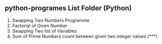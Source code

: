 ## python-programes List Folder (Python)
1. Swapping Two Numbers Programme 
2. Factorial of Given Number
3. Swapping Two list of Variables
4. Sum of Prime Numbers count between given two integer values (***)

